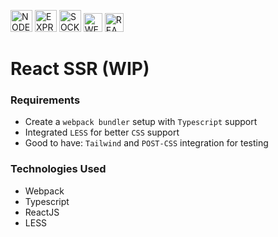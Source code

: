 <img src="https://raw.githubusercontent.com/wiki/pulkitcs/web-development/icons/node.png" height="35" title="NODE.JS">&nbsp;<img src="https://raw.githubusercontent.com/wiki/pulkitcs/web-development/icons/express.png" height="35" title="EXPRESS.JS">&nbsp;<img src="https://raw.githubusercontent.com/wiki/pulkitcs/web-development/icons/socketio.png" height="35" title="SOCKET.IO">&nbsp;<img src="https://raw.githubusercontent.com/wiki/pulkitcs/web-development/icons/webpack.png" height="30" title="WEBPACK.JS">&nbsp;<img src="https://raw.githubusercontent.com/wiki/pulkitcs/web-development/icons/react.png" height="30" title="REACT.JS">

# React SSR (WIP)

### Requirements
- Create a `webpack bundler` setup with `Typescript` support
- Integrated `LESS` for better `CSS` support
- Good to have: `Tailwind` and `POST-CSS` integration for testing
### Technologies Used

- Webpack
- Typescript
- ReactJS
- LESS
